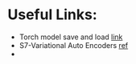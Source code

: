 # Useful Links:

* Torch model save and load [link](https://pytorch.org/tutorials/beginner/saving_loading_models.html)
* S7-Variational Auto Encoders [ref](https://debuggercafe.com/getting-started-with-variational-autoencoder-using-pytorch/)
* 